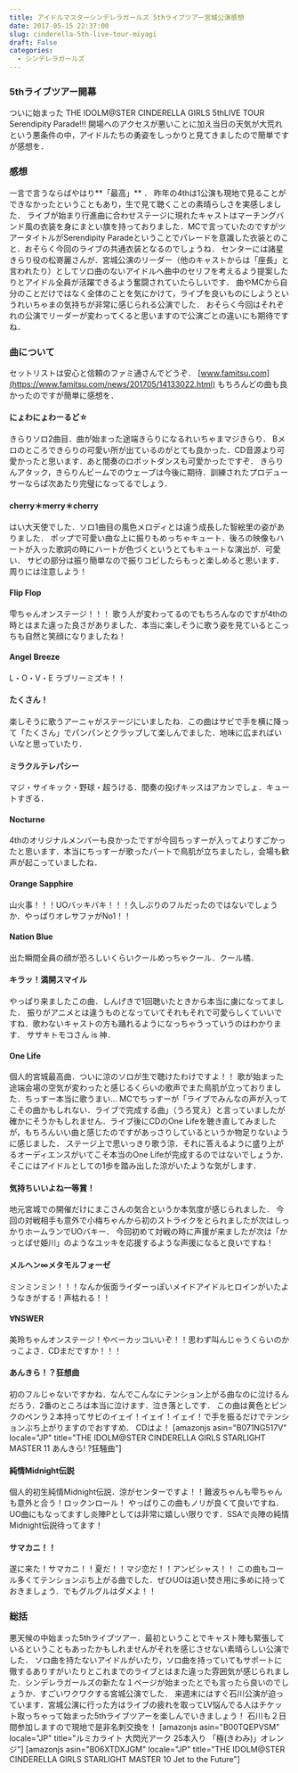 ```yaml
---
title: アイドルマスターシンデレラガールズ 5thライブツアー宮城公演感想
date: 2017-05-15 22:37:00
slug: cinderella-5th-live-tour-miyagi
draft: False
categories:
  - シンデレラガールズ
---
```


### 5thライブツアー開幕

ついに始まった THE IDOLM@STER CINDERELLA GIRLS 5thLIVE TOUR Serendipity Parade!!! 開場へのアクセスが悪いことに加え当日の天気が大荒れという悪条件の中，アイドルたちの勇姿をしっかりと見てきましたので簡単ですが感想を． 

### 感想

一言で言うならばやはり**「最高」** ． 昨年の4thは1公演も現地で見ることができなかったということもあり，生で見て聴くことの素晴らしさを実感しました． ライブが始まり行進曲に合わせステージに現れたキャストはマーチングバンド風の衣装を身にまとい旗を持っておりました．MCで言っていたのですがツアータイトルがSerendipity Paradeということでパレードを意識した衣装とのこと．おそらく今回のライブの共通衣装となるのでしょうね． センターには諸星きらり役の松嵜麗さんが．宮城公演のリーダー（他のキャストからは「座長」と言われたり）としてソロ曲のないアイドルへ曲中のセリフを考えるよう提案したりとアイドル全員が活躍できるよう奮闘されていたらしいです． 曲やMCから自分のことだけではなく全体のことを気にかけて，ライブを良いものにしようというれいちゃまの気持ちが非常に感じられる公演でした． おそらく今回はそれぞれの公演でリーダーが変わってくると思いますので公演ごとの違いにも期待ですね． 

### 曲について

セットリストは安心と信頼のファミ通さんでどうぞ．  [www.famitsu.com](https://www.famitsu.com/news/201705/14133022.html) もちろんどの曲も良かったのですが簡単に感想を． 

#### にょわにょわーるど☆

きらりソロ2曲目．曲が始まった途端きらりになるれいちゃまマジきらり． Bメロのところできらりの可愛い所が出ているのがとても良かった．CD音源より可愛かったと思います．あと間奏のロボットダンスも可愛かったですぞ． きらりんアタック，きらりんビームでのウェーブは今後に期待．訓練されたプロデューサーならば次あたり完璧になってるでしょう． 

#### cherry＊merry＊cherry

はい大天使でした．ソロ1曲目の風色メロディとは違う成長した智絵里の姿がありました． ポップで可愛い曲な上に振りもめっちゃキュート．後ろの映像もハートが入った歌詞の時にハートが色づくというとてもキュートな演出が．可愛い． サビの部分は振り簡単なので振りコピしたらもっと楽しめると思います．周りには注意しよう！ 

#### Flip Flop

雫ちゃんオンステージ！！！ 歌う人が変わってるのでもちろんなのですが4thの時とはまた違った良さがありました．本当に楽しそうに歌う姿を見ているとこっちも自然と笑顔になりましたね！ 

#### Angel Breeze

L・O・V・E ラブリーミズキ！！ 

#### たくさん！

楽しそうに歌うアーニャがステージにいましたね．この曲はサビで手を横に降って「たくさん」でパンパンとクラップして楽しんでました．地味に広まればいいなと思っていたり． 

#### ミラクルテレパシー

マジ・サイキック・野球・超うける．間奏の投げキッスはアカンでしょ．キュートすぎる． 

#### Nocturne

4thのオリジナルメンバーも良かったですが今回ちっすーが入ってよりすごかったと思います．本当にちっすーが歌ったパートで鳥肌が立ちましたし，会場も歓声が起こっていましたね． 

#### Orange Sapphire

山火事！！！UOバッキバキ！！！久しぶりのフルだったのではないでしょうか．やっぱりオレサファがNo1！！ 

#### Nation Blue

出た瞬間全員の顔が恐ろしいくらいクールめっちゃクール．クール橘． 

#### キラッ！満開スマイル

やっぱり来ましたこの曲．しんげきで1回聴いたときから本当に虜になってました． 振りがアニメとは違うものとなっていてそれもそれで可愛らしくていいですね．歌わないキャストの方も踊れるようになっちゃうっていうのはわかります． ササキトモコさん is 神． 

#### One Life

個人的宮城最高曲．ついに涼のソロが生で聴けたわけですよ！！ 歌が始まった途端会場の空気が変わったと感じるくらいの歌声でまた鳥肌が立っておりました．ちっすー本当に歌うまい... MCでちっすーが「ライブでみんなの声が入ってこその曲かもしれない．ライブで完成する曲」（うろ覚え）と言っていましたが確かにそうかもしれません．ライブ後にCDのOne Lifeを聴き直してみましたが，もちろんいい曲と感じたのですがあっさりしているというか物足りないように感じました． ステージ上で思いっきり歌う涼．それに答えるように盛り上がるオーディエンスがいてこそ本当のOne Lifeが完成するのではないでしょうか．そこにはアイドルとしての1歩を踏み出した涼がいたような気がします． 

#### 気持ちいいよね一等賞！

地元宮城での開催だけにまこさんの気合というか本気度が感じられました． 今回の対戦相手も意外で小梅ちゃんから初のストライクをとられましたが次はしっかりホームランでUOバキー． 今回初めて対戦の時に声援が来ましたが次は「かっとばせ姫川」のようなユッキを応援するような声援になると良いですね！ 

#### メルヘン∞メタモルフォーゼ

ミンミンミン！！！なんか仮面ライダーっぽいメイドアイドルヒロインがいたようなきがする！声枯れる！！ 

#### ∀NSWER

美玲ちゃんオンステージ！やべーカッコいいぞ！！思わず叫んじゃうくらいのかっこよさ．CDまだですか！！！ 

#### あんきら！？狂想曲

初のフルじゃないですかね．なんでこんなにテンション上がる曲なのに泣けるんだろう．2番のところは本当に泣けます．泣き落としです． この曲は黄色とピンクのペンラ２本持ってサビのイェイ！イェイ！イェイ！で手を振るだけでテンションぶち上がりますのでおすすめ． CDはよ！  [amazonjs asin="B071NG517V" locale="JP" title="THE IDOLM@STER CINDERELLA GIRLS STARLIGHT MASTER 11 あんきら! ?狂騒曲"] 

#### 純情Midnight伝説

個人的初生純情Midnight伝説．涼がセンターですよ！！難波ちゃんも雫ちゃんも意外と合う！ロックンロール！ やっぱりこの曲もノリが良くて良いですね．UO曲にもなってますし炎陣Pとしては非常に嬉しい限りです．SSAで炎陣の純情Midnight伝説待ってます！ 

#### サマカニ！！

遂に来た！サマカニ！！夏だ！！マジ恋だ！！アンビシャス！！ この曲もコール多くてテンションぶち上がる曲でした．ぜひUOは追い焚き用に多めに持っておきましょう．でもグルグルはダメよ！！ 

### 総括

悪天候の中始まった5thライブツアー．最初ということでキャスト陣も緊張しているということもあったかもしれませんがそれを感じさせない素晴らしい公演でした． ソロ曲を持たないアイドルがいたり，ソロ曲を持っていてもサポートに徹するありすがいたりとこれまでのライブとはまた違った雰囲気が感じられました．シンデレラガールズの新たな１ページが始まったとでも言ったら良いのでしょうか．すごいワクワクする宮城公演でした． 来週末にはすぐ石川公演が迫っています．宮城公演に行った方はライブの疲れを取ってLV悩んでる人はチケット取っちゃって始まった5thライブツアーを楽しんでいきましょう！ 石川も２日間参加しますので現地で是非名刺交換を！ [amazonjs asin="B00TQEPVSM" locale="JP" title="ルミカライト 大閃光アーク 25本入り 「極(きわみ)」オレンジ"] [amazonjs asin="B06XTDXJGM" locale="JP" title="THE IDOLM@STER CINDERELLA GIRLS STARLIGHT MASTER 10 Jet to the Future"]
